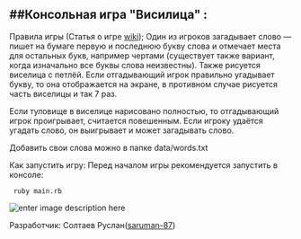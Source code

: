 ##Консольная игра "Висилица" :
---
Правила игры (Статья о игре [wiki](https://ru.wikipedia.org/wiki/%D0%92%D0%B8%D1%81%D0%B5%D0%BB%D0%B8%D1%86%D0%B0_%28%D0%B8%D0%B3%D1%80%D0%B0%29)); Один из игроков загадывает слово — пишет на бумаге первую и последнюю букву слова и отмечает места для остальных букв, например чертами (существует также вариант, когда изначально все буквы слова неизвестны). Также рисуется виселица с петлёй. Если отгадывающий игрок правильно угадывает букву, то она отображается на экране, в противном случае рисуется часть виселицы и так 7 раз.

Если туловище в виселице нарисовано полностью, то отгадывающий игрок проигрывает, считается повешенным. Если игроку удаётся угадать слово, он выигрывает и может загадывать слово.

Добавить свои слова можно в папке data/words.txt

Как запустить игру: Перед началом игры рекомендуется запустить в консоле:

```
 ruby main.rb
 ```
![enter image description here](https://i.ibb.co/hChHz6t/GIF-28-03-2020-23-57-45.gif)


Разработчик: Солтаев Руслан([saruman-87](https://github.com/saruman-87/))
